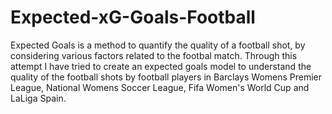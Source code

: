 # Expected-xG-Goals-Football

Expected Goals is a method to quantify the quality of a football shot, by considering various factors related to the footbal match. Through this attempt I have tried to create an expected goals model to understand the quality of the football shots by football players in Barclays Womens Premier League, National Womens Soccer League, Fifa Women's World Cup and LaLiga Spain.
